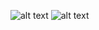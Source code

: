 ![alt text](https://foulques-pellabeuf.com/wp-content/uploads/2022/12/Capture-decran-2022-12-13-184723.png)
![alt text](https://foulques-pellabeuf.com/wp-content/uploads/2022/12/Blue-chip1.png)
